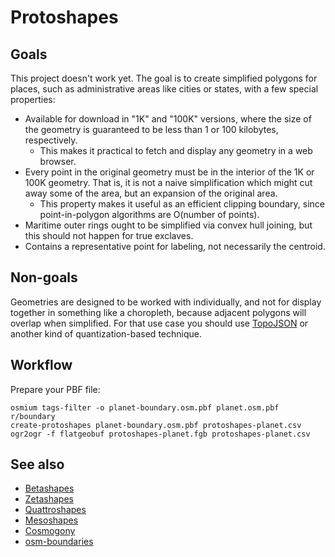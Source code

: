 # Protoshapes

## Goals 
This project doesn't work yet. The goal is to create simplified polygons for places, such as administrative areas like cities or states, with a few special properties:

* Available for download in "1K" and "100K" versions, where the size of the geometry is guaranteed to be less than 1 or 100 kilobytes, respectively. 
  * This makes it practical to fetch and display any geometry in a web browser.
* Every point in the original geometry must be in the interior of the 1K or 100K geometry. That is, it is not a naive simplification which might cut away some of the area, but an expansion of the original area.
  * This property makes it useful as an efficient clipping boundary, since point-in-polygon algorithms are O(number of points).
* Maritime outer rings ought to be simplified via convex hull joining, but this should not happen for true exclaves.
* Contains a representative point for labeling, not necessarily the centroid.

## Non-goals

Geometries are designed to be worked with individually, and not for display together in something like a choropleth, because adjacent polygons will overlap when simplified. For that use case you should use [TopoJSON](https://github.com/topojson/topojson) or another kind of quantization-based technique.

## Workflow

Prepare your PBF file:

    osmium tags-filter -o planet-boundary.osm.pbf planet.osm.pbf r/boundary
    create-protoshapes planet-boundary.osm.pbf protoshapes-planet.csv
    ogr2ogr -f flatgeobuf protoshapes-planet.fgb protoshapes-planet.csv

## See also
* [Betashapes](https://github.com/simplegeo/betashapes)
* [Zetashapes](https://github.com/blackmad/zetashapes)
* [Quattroshapes](http://quattroshapes.com)
* [Mesoshapes](https://www.mapzen.com/blog/mesoshapes/)
* [Cosmogony](https://github.com/osm-without-borders/cosmogony)
* [osm-boundaries](https://github.com/missinglink/osm-boundaries)

